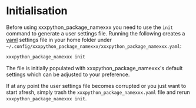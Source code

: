 # Initialisation 

Before using xxxpython_package_namexxx you need to use the `init` command to generate a user settings file. Running the following creates a [yaml](https://learnxinyminutes.com/docs/yaml/) settings file in your home folder under `~/.config/xxxpython_package_namexxx/xxxpython_package_namexxx.yaml`:

```bash
xxxpython_package_namexxx init
```

The file is initially populated with xxxpython_package_namexxx's default settings which can be adjusted to your preference.

If at any point the user settings file becomes corrupted or you just want to start afresh, simply trash the `xxxpython_package_namexxx.yaml` file and rerun `xxxpython_package_namexxx init`.

<!-- Once created, open the settings file in any text editor and follow the in-file instructions to populate the missing settings values (usually given an ``XXX`` placeholder).  -->



